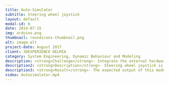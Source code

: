 ```yaml
---
title: Auto-Simulator 
subtitle: Steering wheel joystick 
layout: default
modal-id: 6
date: 2014-07-15
img: arduino.png
thumbnail: roundicons-thumbnail.png
alt: image-alt
project-date: August 2017
client: 3DEXPERIENCE DELMIA
category: System Engineering, Dynamic Behaviour and Modeling
description: <strong>Challenge</strong>- Integrate the external hardware with the CATIA using the Arduino controller 
description2: <strong>Description</strong>- Steering wheel joystick is used to apply brakes/steering inputs. Depending upon the control algorithm control actions are performed.
description3: <strong>Result</strong>- The expected output of this model deals with the behavior of actuators and motors. It targets the crucial area of Systems Engineering like Testing and Virtual validations.
video: Autosimulator.mp4
---
```

